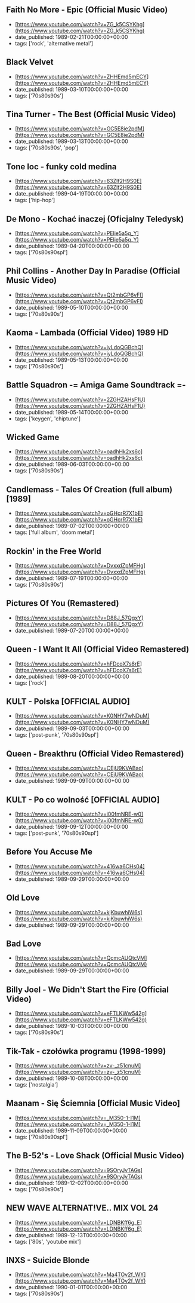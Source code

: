  ## Faith No More - Epic (Official Music Video)
 - [https://www.youtube.com/watch?v=ZG_k5CSYKhg](https://www.youtube.com/watch?v=ZG_k5CSYKhg)
 - date_published: 1989-02-21T00:00:00+00:00
 - tags: ['rock', 'alternative metal']

 ## Black Velvet
 - [https://www.youtube.com/watch?v=ZHHEmd5mECY](https://www.youtube.com/watch?v=ZHHEmd5mECY)
 - date_published: 1989-03-10T00:00:00+00:00
 - tags: ['70s80s90s']

 ## Tina Turner - The Best (Official Music Video)
 - [https://www.youtube.com/watch?v=GC5E8ie2pdM](https://www.youtube.com/watch?v=GC5E8ie2pdM)
 - date_published: 1989-03-13T00:00:00+00:00
 - tags: ['70s80s90s', 'pop']

 ## Tone loc - funky cold medina
 - [https://www.youtube.com/watch?v=63ZIf2H9S0E](https://www.youtube.com/watch?v=63ZIf2H9S0E)
 - date_published: 1989-04-19T00:00:00+00:00
 - tags: ['hip-hop']

 ## De Mono - Kochać inaczej (Oficjalny Teledysk)
 - [https://www.youtube.com/watch?v=PElie5a5q_Y](https://www.youtube.com/watch?v=PElie5a5q_Y)
 - date_published: 1989-04-20T00:00:00+00:00
 - tags: ['70s80s90spl']

 ## Phil Collins - Another Day In Paradise (Official Music Video)
 - [https://www.youtube.com/watch?v=Qt2mbGP6vFI](https://www.youtube.com/watch?v=Qt2mbGP6vFI)
 - date_published: 1989-05-10T00:00:00+00:00
 - tags: ['70s80s90s']

 ## Kaoma - Lambada (Official Video) 1989 HD
 - [https://www.youtube.com/watch?v=iyLdoQGBchQ](https://www.youtube.com/watch?v=iyLdoQGBchQ)
 - date_published: 1989-05-13T00:00:00+00:00
 - tags: ['70s80s90s']

 ## Battle Squadron  -= Amiga Game Soundtrack =-
 - [https://www.youtube.com/watch?v=2ZGHZAHsF1U](https://www.youtube.com/watch?v=2ZGHZAHsF1U)
 - date_published: 1989-05-14T00:00:00+00:00
 - tags: ['keygen', 'chiptune']

 ## Wicked Game
 - [https://www.youtube.com/watch?v=oadhHk2xs6c](https://www.youtube.com/watch?v=oadhHk2xs6c)
 - date_published: 1989-06-03T00:00:00+00:00
 - tags: ['70s80s90s']

 ## Candlemass - Tales Of Creation (full album) [1989]
 - [https://www.youtube.com/watch?v=oGHcrR7X1bE](https://www.youtube.com/watch?v=oGHcrR7X1bE)
 - date_published: 1989-07-02T00:00:00+00:00
 - tags: ['full album', 'doom metal']

 ## Rockin' in the Free World
 - [https://www.youtube.com/watch?v=DvxxdZpMFHg](https://www.youtube.com/watch?v=DvxxdZpMFHg)
 - date_published: 1989-07-19T00:00:00+00:00
 - tags: ['70s80s90s']

 ## Pictures Of You (Remastered)
 - [https://www.youtube.com/watch?v=D88J_57QgxY](https://www.youtube.com/watch?v=D88J_57QgxY)
 - date_published: 1989-07-20T00:00:00+00:00

 ## Queen - I Want It All (Official Video Remastered)
 - [https://www.youtube.com/watch?v=hFDcoX7s6rE](https://www.youtube.com/watch?v=hFDcoX7s6rE)
 - date_published: 1989-08-20T00:00:00+00:00
 - tags: ['rock']

 ## KULT - Polska [OFFICIAL AUDIO]
 - [https://www.youtube.com/watch?v=K0NHY7wNDuM](https://www.youtube.com/watch?v=K0NHY7wNDuM)
 - date_published: 1989-09-03T00:00:00+00:00
 - tags: ['post-punk', '70s80s90spl']

 ## Queen - Breakthru (Official Video Remastered)
 - [https://www.youtube.com/watch?v=CEjU9KVABao](https://www.youtube.com/watch?v=CEjU9KVABao)
 - date_published: 1989-09-09T00:00:00+00:00

 ## KULT - Po co wolność [OFFICIAL AUDIO]
 - [https://www.youtube.com/watch?v=i00fmNRE-w0](https://www.youtube.com/watch?v=i00fmNRE-w0)
 - date_published: 1989-09-12T00:00:00+00:00
 - tags: ['post-punk', '70s80s90spl']

 ## Before You Accuse Me
 - [https://www.youtube.com/watch?v=416wa6CHs04](https://www.youtube.com/watch?v=416wa6CHs04)
 - date_published: 1989-09-29T00:00:00+00:00

 ## Old Love
 - [https://www.youtube.com/watch?v=kjKbuwhiW6s](https://www.youtube.com/watch?v=kjKbuwhiW6s)
 - date_published: 1989-09-29T00:00:00+00:00

 ## Bad Love
 - [https://www.youtube.com/watch?v=QcmcAUQtcVM](https://www.youtube.com/watch?v=QcmcAUQtcVM)
 - date_published: 1989-09-29T00:00:00+00:00

 ## Billy Joel - We Didn't Start the Fire (Official Video)
 - [https://www.youtube.com/watch?v=eFTLKWw542g](https://www.youtube.com/watch?v=eFTLKWw542g)
 - date_published: 1989-10-03T00:00:00+00:00
 - tags: ['70s80s90s']

 ## Tik-Tak - czołówka programu (1998-1999)
 - [https://www.youtube.com/watch?v=zv-_z51cnuM](https://www.youtube.com/watch?v=zv-_z51cnuM)
 - date_published: 1989-10-08T00:00:00+00:00
 - tags: ['nostalgia']

 ## Maanam - Się Ściemnia [Official Music Video]
 - [https://www.youtube.com/watch?v=_M350-1-I1M](https://www.youtube.com/watch?v=_M350-1-I1M)
 - date_published: 1989-11-09T00:00:00+00:00
 - tags: ['70s80s90spl']

 ## The B-52's - Love Shack (Official Music Video)
 - [https://www.youtube.com/watch?v=9SOryJvTAGs](https://www.youtube.com/watch?v=9SOryJvTAGs)
 - date_published: 1989-12-02T00:00:00+00:00
 - tags: ['70s80s90s']

 ## NEW WAVE ALTERNAT!VE.. MIX VOL 24
 - [https://www.youtube.com/watch?v=LDNBKff6g_E](https://www.youtube.com/watch?v=LDNBKff6g_E)
 - date_published: 1989-12-13T00:00:00+00:00
 - tags: ['80s', 'youtube mix']

 ## INXS - Suicide Blonde
 - [https://www.youtube.com/watch?v=Ma4TOv2f_WY](https://www.youtube.com/watch?v=Ma4TOv2f_WY)
 - date_published: 1990-01-01T00:00:00+00:00
 - tags: ['70s80s90s']

